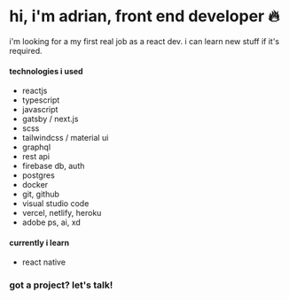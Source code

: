 # hi, i'm adrian, front end developer 🔥

i'm looking for a my first real job as a react dev. i can learn new stuff if it's required. 

#### technologies i used
- reactjs
- typescript
- javascript
- gatsby / next.js
- scss
- tailwindcss / material ui
- graphql
- rest api
- firebase db, auth
- postgres
- docker
- git, github
- visual studio code
- vercel, netlify, heroku
- adobe ps, ai, xd

#### currently i learn
- react native

### got a project? let's talk!
